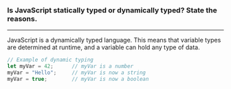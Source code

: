 ### Is JavaScript statically typed or dynamically typed? State the reasons.
---
JavaScript is a dynamically typed language. This means that variable types are determined at runtime, and a variable can hold any type of data.

```javascript
// Example of dynamic typing
let myVar = 42;      // myVar is a number
myVar = "Hello";     // myVar is now a string
myVar = true;        // myVar is now a boolean
```